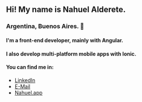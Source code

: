 ## Hi! My name is **Nahuel Alderete.**
### Argentina, Buenos Aires. 📌

#### I'm a front-end developer, mainly with Angular.

#### I also develop multi-platform mobile apps with Ionic.

#### You can find me in:
- [LinkedIn](https://www.linkedin.com/in/nahuel-alderete/)
- [E-Mail](mailto:nahuel.ald@gmail.com)
- [Nahuel.app](https://nahuel.pp)
